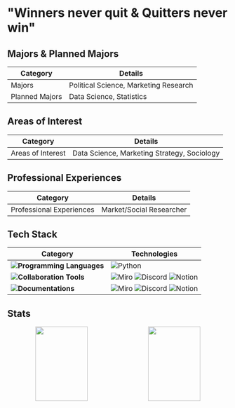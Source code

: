 # "Winners never quit & Quitters never win"

## Majors & Planned Majors  

| Category         | Details                            |
|------------------|-------------------------------------|
| Majors           | Political Science, Marketing Research |
| Planned Majors   | Data Science, Statistics            |

## Areas of Interest

| Category        | Details                             |
|------------------|--------------------------------------|
| Areas of Interest| Data Science, Marketing Strategy, Sociology |

## Professional Experiences

| Category              | Details              |
|------------------------|----------------------|
| Professional Experiences | Market/Social Researcher |

## Tech Stack

| **Category** | **Technologies** |
|--------------|-------------------|
| **![Programming Languages](https://img.shields.io/badge/Programming%20Languages-EAF4FB?style=flat-square)** | ![Python](https://img.shields.io/badge/Python-16AA52?style=flat-square&logo=Python&logoColor=EAF4FB)  |
| **![Collaboration Tools](https://img.shields.io/badge/Collaboration%20Tools-EAF4FB?style=flat-square)** | ![Miro](https://img.shields.io/badge/Miro-FFD700?style=flat-square&logo=Miro&logoColor=EAF4FB) ![Discord](https://img.shields.io/badge/Discord-7963AB?style=flat-square&logo=Discord&logoColor=EAF4FB) ![Notion](https://img.shields.io/badge/Notion-A4AAA7?style=flat-square&logo=Notion&logoColor=EAF4FB) | 
| **![Documentations](https://img.shields.io/badge/Collaboration%20Tools-EAF4FB?style=flat-square)** | ![Miro](https://img.shields.io/badge/Miro-FFD700?style=flat-square&logo=Miro&logoColor=EAF4FB) ![Discord](https://img.shields.io/badge/Discord-7963AB?style=flat-square&logo=Discord&logoColor=EAF4FB) ![Notion](https://img.shields.io/badge/Notion-A4AAA7?style=flat-square&logo=Notion&logoColor=EAF4FB) | 



## Stats
<div align="center">
  <div style="display: flex; justify-content: space-between; width: 100%; max-width: 1000px; align-items: center;">
    <img src="https://github-readme-stats.vercel.app/api?username=soodal123&show_icons=true&theme=dracula" style="flex: 1; width: 48%; height: 170px; object-fit: cover; margin-right: 10px;">
    <img src="https://github-readme-stats.vercel.app/api/top-langs/?username=soodal123&layout=compact&theme=dracula&size_weight=0.35&count_weight=0.65" style="flex: 1; width: 48%; height: 170px; object-fit: cover;">
  </div>
